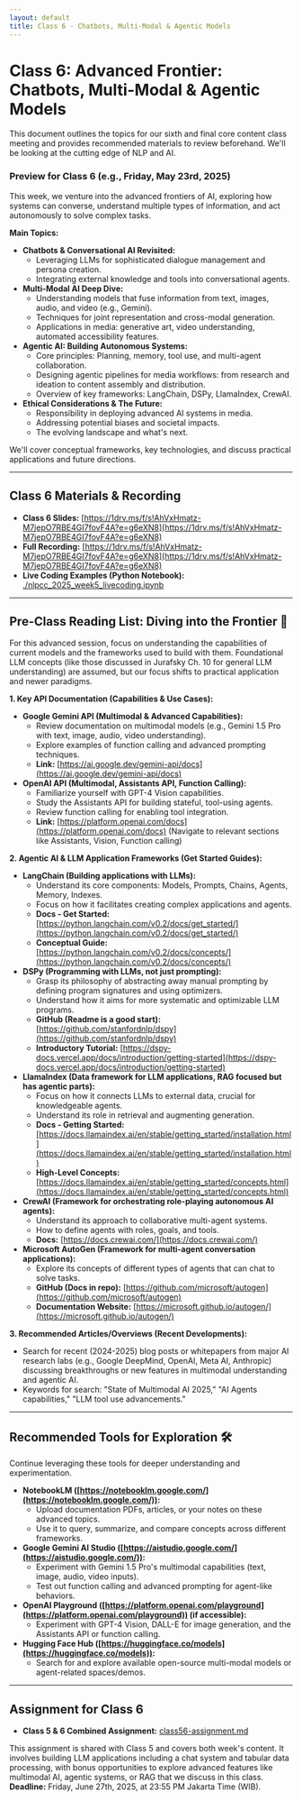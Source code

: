 ```yaml
---
layout: default
title: Class 6 - Chatbots, Multi-Modal & Agentic Models
---
```


# Class 6: Advanced Frontier: Chatbots, Multi-Modal & Agentic Models

This document outlines the topics for our sixth and final core content class meeting and provides recommended materials to review beforehand. We'll be looking at the cutting edge of NLP and AI.

### Preview for Class 6 (e.g., Friday, May 23rd, 2025)

This week, we venture into the advanced frontiers of AI, exploring how systems can converse, understand multiple types of information, and act autonomously to solve complex tasks.

**Main Topics:**

* **Chatbots & Conversational AI Revisited:**
    * Leveraging LLMs for sophisticated dialogue management and persona creation.
    * Integrating external knowledge and tools into conversational agents.
* **Multi-Modal AI Deep Dive:**
    * Understanding models that fuse information from text, images, audio, and video (e.g., Gemini).
    * Techniques for joint representation and cross-modal generation.
    * Applications in media: generative art, video understanding, automated accessibility features.
* **Agentic AI: Building Autonomous Systems:**
    * Core principles: Planning, memory, tool use, and multi-agent collaboration.
    * Designing agentic pipelines for media workflows: from research and ideation to content assembly and distribution.
    * Overview of key frameworks: LangChain, DSPy, LlamaIndex, CrewAI.
* **Ethical Considerations & The Future:**
    * Responsibility in deploying advanced AI systems in media.
    * Addressing potential biases and societal impacts.
    * The evolving landscape and what's next.

We'll cover conceptual frameworks, key technologies, and discuss practical applications and future directions.

---
## Class 6 Materials & Recording

* **Class 6 Slides:** [https://1drv.ms/f/s!AhVxHmatz-M7jepO7RBE4GI7fovF4A?e=g6eXN8](https://1drv.ms/f/s!AhVxHmatz-M7jepO7RBE4GI7fovF4A?e=g6eXN8)
* **Full Recording:** [https://1drv.ms/f/s!AhVxHmatz-M7jepO7RBE4GI7fovF4A?e=g6eXN8](https://1drv.ms/f/s!AhVxHmatz-M7jepO7RBE4GI7fovF4A?e=g6eXN8)
* **Live Coding Examples (Python Notebook):** [./nlpcc_2025_week5_livecoding.ipynb](./nlpcc_2025_week5_livecoding.ipynb)

---
## Pre-Class Reading List: Diving into the Frontier 🚀

For this advanced session, focus on understanding the capabilities of current models and the frameworks used to build with them. Foundational LLM concepts (like those discussed in Jurafsky Ch. 10 for general LLM understanding) are assumed, but our focus shifts to practical application and newer paradigms.

**1. Key API Documentation (Capabilities & Use Cases):**

* **Google Gemini API (Multimodal & Advanced Capabilities):**
    * Review documentation on multimodal models (e.g., Gemini 1.5 Pro with text, image, audio, video understanding).
    * Explore examples of function calling and advanced prompting techniques.
    * **Link:** [https://ai.google.dev/gemini-api/docs](https://ai.google.dev/gemini-api/docs)
* **OpenAI API (Multimodal, Assistants API, Function Calling):**
    * Familiarize yourself with GPT-4 Vision capabilities.
    * Study the Assistants API for building stateful, tool-using agents.
    * Review function calling for enabling tool integration.
    * **Link:** [https://platform.openai.com/docs](https://platform.openai.com/docs) (Navigate to relevant sections like Assistants, Vision, Function calling)

**2. Agentic AI & LLM Application Frameworks (Get Started Guides):**

* **LangChain (Building applications with LLMs):**
    * Understand its core components: Models, Prompts, Chains, Agents, Memory, Indexes.
    * Focus on how it facilitates creating complex applications and agents.
    * **Docs - Get Started:** [https://python.langchain.com/v0.2/docs/get_started/](https://python.langchain.com/v0.2/docs/get_started/)
    * **Conceptual Guide:** [https://python.langchain.com/v0.2/docs/concepts/](https://python.langchain.com/v0.2/docs/concepts/)
* **DSPy (Programming with LLMs, not just prompting):**
    * Grasp its philosophy of abstracting away manual prompting by defining program signatures and using optimizers.
    * Understand how it aims for more systematic and optimizable LLM programs.
    * **GitHub (Readme is a good start):** [https://github.com/stanfordnlp/dspy](https://github.com/stanfordnlp/dspy)
    * **Introductory Tutorial:** [https://dspy-docs.vercel.app/docs/introduction/getting-started](https://dspy-docs.vercel.app/docs/introduction/getting-started)
* **LlamaIndex (Data framework for LLM applications, RAG focused but has agentic parts):**
    * Focus on how it connects LLMs to external data, crucial for knowledgeable agents.
    * Understand its role in retrieval and augmenting generation.
    * **Docs - Getting Started:** [https://docs.llamaindex.ai/en/stable/getting_started/installation.html](https://docs.llamaindex.ai/en/stable/getting_started/installation.html)
    * **High-Level Concepts:** [https://docs.llamaindex.ai/en/stable/getting_started/concepts.html](https://docs.llamaindex.ai/en/stable/getting_started/concepts.html)
* **CrewAI (Framework for orchestrating role-playing autonomous AI agents):**
    * Understand its approach to collaborative multi-agent systems.
    * How to define agents with roles, goals, and tools.
    * **Docs:** [https://docs.crewai.com/](https://docs.crewai.com/)
* **Microsoft AutoGen (Framework for multi-agent conversation applications):**
    * Explore its concepts of different types of agents that can chat to solve tasks.
    * **GitHub (Docs in repo):** [https://github.com/microsoft/autogen](https://github.com/microsoft/autogen)
    * **Documentation Website:** [https://microsoft.github.io/autogen/](https://microsoft.github.io/autogen/)

**3. Recommended Articles/Overviews (Recent Developments):**
* Search for recent (2024-2025) blog posts or whitepapers from major AI research labs (e.g., Google DeepMind, OpenAI, Meta AI, Anthropic) discussing breakthroughs or new features in multimodal understanding and agentic AI.
* Keywords for search: "State of Multimodal AI 2025," "AI Agents capabilities," "LLM tool use advancements."

---
## Recommended Tools for Exploration 🛠️

Continue leveraging these tools for deeper understanding and experimentation.

* **NotebookLM ([https://notebooklm.google.com/](https://notebooklm.google.com/)):**
    * Upload documentation PDFs, articles, or your notes on these advanced topics.
    * Use it to query, summarize, and compare concepts across different frameworks.
* **Google Gemini AI Studio ([https://aistudio.google.com/](https://aistudio.google.com/)):**
    * Experiment with Gemini 1.5 Pro's multimodal capabilities (text, image, audio, video inputs).
    * Test out function calling and advanced prompting for agent-like behaviors.
* **OpenAI Playground ([https://platform.openai.com/playground](https://platform.openai.com/playground)) (if accessible):**
    * Experiment with GPT-4 Vision, DALL-E for image generation, and the Assistants API or function calling.
* **Hugging Face Hub ([https://huggingface.co/models](https://huggingface.co/models)):**
    * Search for and explore available open-source multi-modal models or agent-related spaces/demos.

---
## Assignment for Class 6

* **Class 5 & 6 Combined Assignment:** [class56-assignment.md](class56-assignment.md)

This assignment is shared with Class 5 and covers both week's content. It involves building LLM applications including a chat system and tabular data processing, with bonus opportunities to explore advanced features like multimodal AI, agentic systems, or RAG that we discuss in this class. **Deadline:** Friday, June 27th, 2025, at 23:55 PM Jakarta Time (WIB).